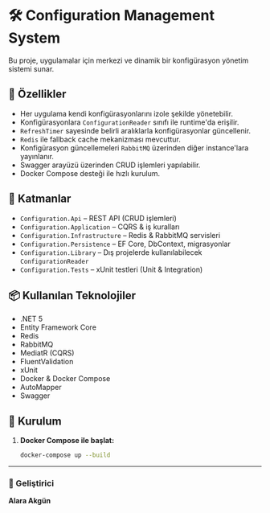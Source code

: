# 🛠 Configuration Management System

Bu proje, uygulamalar için merkezi ve dinamik bir konfigürasyon yönetim sistemi sunar. 

## 📌 Özellikler

- Her uygulama kendi konfigürasyonlarını izole şekilde yönetebilir.
- Konfigürasyonlara `ConfigurationReader` sınıfı ile runtime'da erişilir.
- `RefreshTimer` sayesinde belirli aralıklarla konfigürasyonlar güncellenir.
- `Redis` ile fallback cache mekanizması mevcuttur.
- Konfigürasyon güncellemeleri `RabbitMQ` üzerinden diğer instance'lara yayınlanır.
- Swagger arayüzü üzerinden CRUD işlemleri yapılabilir.
- Docker Compose desteği ile hızlı kurulum.

## 🧱 Katmanlar

- `Configuration.Api` – REST API (CRUD işlemleri)
- `Configuration.Application` – CQRS & iş kuralları
- `Configuration.Infrastructure` – Redis & RabbitMQ servisleri
- `Configuration.Persistence` – EF Core, DbContext, migrasyonlar
- `Configuration.Library` – Dış projelerde kullanılabilecek `ConfigurationReader`
- `Configuration.Tests` – xUnit testleri (Unit & Integration)

## 📦 Kullanılan Teknolojiler

- .NET 5
- Entity Framework Core
- Redis
- RabbitMQ
- MediatR (CQRS)
- FluentValidation
- xUnit
- Docker & Docker Compose
- AutoMapper
- Swagger

## 🚀 Kurulum

1. **Docker Compose ile başlat:**
   ```bash
   docker-compose up --build
   
---

### 👤 Geliştirici

**Alara Akgün** 
